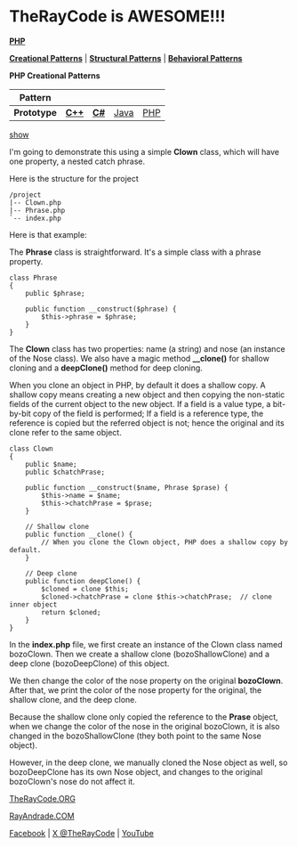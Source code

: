 # TheRayCode is AWESOME!!!

**[PHP](../README.md)**  

**[Creational Patterns](../README.md)** | **[Structural Patterns](../../Structural/README.md)** | **[Behavioral Patterns](../../Behavioral/README.md)**

**PHP Creational Patterns**


|Pattern|   |   |   |   |
|---|---|---|---|---|
| **Prototype** | [**C++**](../../../CPP/Creational/Prototype/README.md) | [**C#**](../../../Csharp/Creational/Prototype/README.md) | [Java](../../../Java/Creational/Prototype/README.md) | [PHP](../../../PHP/Creational/Prototype/README.md) |

[show](./Show/script/page01.md)

 I'm going to demonstrate this using a simple **Clown** class, which will have one property, a nested catch phrase.

Here is the structure for the project

```
/project
|-- Clown.php
|-- Phrase.php
`-- index.php
```

Here is that example:

The **Phrase** class is straightforward. It's a simple class with a phrase property.

```
class Phrase
{
    public $phrase;

    public function __construct($phrase) {
        $this->phrase = $phrase;
    }
}
```
The **Clown** class has two properties: name (a string) and nose (an instance of the Nose class). 
We also have a magic method **__clone()** for shallow cloning and a **deepClone()** method for deep cloning.

When you clone an object in PHP, by default it does a shallow copy. 
A shallow copy means creating a new object and then copying the non-static fields of the current object to the new object. 
If a field is a value type, a bit-by-bit copy of the field is performed; If a field is a reference type, the reference is copied but the referred object is not; hence the original and its clone refer to the same object.

```
class Clown
{
    public $name;
    public $chatchPrase;

    public function __construct($name, Phrase $prase) {
        $this->name = $name;
        $this->chatchPrase = $prase;
    }

    // Shallow clone
    public function __clone() {
        // When you clone the Clown object, PHP does a shallow copy by default.
    }

    // Deep clone
    public function deepClone() {
        $cloned = clone $this;
        $cloned->chatchPrase = clone $this->chatchPrase;  // clone inner object
        return $cloned;
    }
}
```

In the **index.php** file, we first create an instance of the Clown class named bozoClown. 
Then we create a shallow clone (bozoShallowClone) and a deep clone (bozoDeepClone) of this object.

We then change the color of the nose property on the original **bozoClown**. 
After that, we print the color of the nose property for the original, the shallow clone, and the deep clone.

Because the shallow clone only copied the reference to the **Prase** object, when we change the color of the nose in the original bozoClown, it is also changed in the bozoShallowClone (they both point to the same Nose object).

However, in the deep clone, we manually cloned the Nose object as well, so bozoDeepClone has its own Nose object, and changes to the original bozoClown's nose do not affect it.



[TheRayCode.ORG](https://www.TheRayCode.org)  

[RayAndrade.COM](https://www.RayAndrade.com)

[Facebook](https://www.facebook.com/TheRayCode/) | [X @TheRayCode](https://www.x.com/TheRayCode/) | [YouTube](https://www.youtube.com/TheRayCode/)
